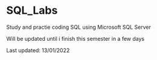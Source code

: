 # SQL_Labs
Study and practie coding SQL using Microsoft SQL Server




Will be updated until i finish this semester in a few days



Last updated: 13/01/2022 
